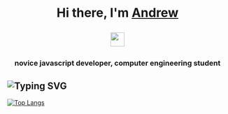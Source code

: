 <h1 align="center">Hi there, I'm <a href="https://www.linkedin.com/in/%D0%B0%D0%BD%D0%B4%D1%80%D0%B5%D0%B9-%D0%B1%D0%B5%D0%BB%D0%BE%D1%83%D1%81-059bb2247/" target="_blank">Andrew</a>

<img src="https://github.com/blackcater/blackcater/raw/main/images/Hi.gif" height="32"/></h1>

<h3 align="center">novice javascript developer, computer engineering student</h3>

## ![Typing SVG](https://readme-typing-svg.herokuapp.com?color=%2336BCF7&lines=About+me)

[![Top Langs](https://github-readme-stats.vercel.app/api/top-langs/?username=Andrew1412Belous)](https://github.com/anuraghazra/github-readme-stats)
